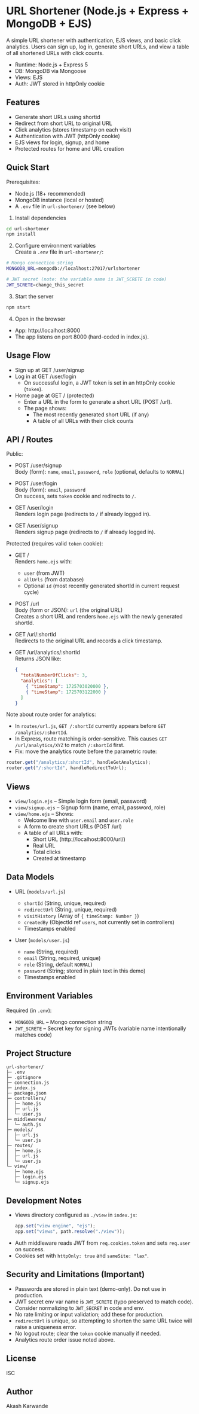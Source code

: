 # URL Shortener (Node.js + Express + MongoDB + EJS)

A simple URL shortener with authentication, EJS views, and basic click analytics. Users can sign up, log in, generate short URLs, and view a table of all shortened URLs with click counts.

- Runtime: Node.js + Express 5
- DB: MongoDB via Mongoose
- Views: EJS
- Auth: JWT stored in httpOnly cookie

## Features

- Generate short URLs using shortid
- Redirect from short URL to original URL
- Click analytics (stores timestamp on each visit)
- Authentication with JWT (httpOnly cookie)
- EJS views for login, signup, and home
- Protected routes for home and URL creation

## Quick Start

Prerequisites:
- Node.js (18+ recommended)
- MongoDB instance (local or hosted)
- A `.env` file in `url-shortener/` (see below)

1) Install dependencies
```bash
cd url-shortener
npm install
```

2) Configure environment variables  
Create a `.env` file in `url-shortener/`:
```bash
# Mongo connection string
MONGODB_URL=mongodb://localhost:27017/urlshortener

# JWT secret (note: the variable name is JWT_SCRETE in code)
JWT_SCRETE=change_this_secret
```

3) Start the server
```bash
npm start
```

4) Open in the browser
- App: http://localhost:8000  
- The app listens on port 8000 (hard-coded in index.js).

## Usage Flow

- Sign up at GET /user/signup
- Log in at GET /user/login
  - On successful login, a JWT token is set in an httpOnly cookie (`token`).
- Home page at GET / (protected)
  - Enter a URL in the form to generate a short URL (POST /url).
  - The page shows:
    - The most recently generated short URL (if any)
    - A table of all URLs with their click counts

## API / Routes

Public:
- POST /user/signup  
  Body (form): `name`, `email`, `password`, `role` (optional, defaults to `NORMAL`)

- POST /user/login  
  Body (form): `email`, `password`  
  On success, sets `token` cookie and redirects to `/`.

- GET /user/login  
  Renders login page (redirects to `/` if already logged in).

- GET /user/signup  
  Renders signup page (redirects to `/` if already logged in).

Protected (requires valid `token` cookie):
- GET /  
  Renders `home.ejs` with:
  - `user` (from JWT)
  - `allUrls` (from database)
  - Optional `id` (most recently generated shortId in current request cycle)

- POST /url  
  Body (form or JSON): `url` (the original URL)  
  Creates a short URL and renders `home.ejs` with the newly generated shortId.

- GET /url/:shortId  
  Redirects to the original URL and records a click timestamp.

- GET /url/analytics/:shortId  
  Returns JSON like:
  ```json
  {
    "totalNumberOfClicks": 3,
    "analytics": [
      { "timeStamp": 1725703020000 },
      { "timeStamp": 1725703122000 }
    ]
  }
  ```

Note about route order for analytics:
- In `routes/url.js`, `GET /:shortId` currently appears before `GET /analytics/:shortId`.
- In Express, route matching is order-sensitive. This causes `GET /url/analytics/XYZ` to match `/:shortId` first.
- Fix: move the analytics route before the parametric route:
```js
router.get("/analytics/:shortId", handleGetAnalytics);
router.get("/:shortId", handleRedirectToUrl);
```

## Views

- `view/login.ejs` – Simple login form (email, password)
- `view/signup.ejs` – Signup form (name, email, password, role)
- `view/home.ejs` – Shows:
  - Welcome line with `user.email` and `user.role`
  - A form to create short URLs (POST /url)
  - A table of all URLs with:
    - Short URL (http://localhost:8000/url/<shortId>)
    - Real URL
    - Total clicks
    - Created at timestamp

## Data Models

- URL (`models/url.js`)
  - `shortId` (String, unique, required)
  - `redirectUrl` (String, unique, required)
  - `visitHistory` (Array of `{ timeStamp: Number }`)
  - `createdBy` (ObjectId ref `users`, not currently set in controllers)
  - Timestamps enabled

- User (`models/user.js`)
  - `name` (String, required)
  - `email` (String, required, unique)
  - `role` (String, default `NORMAL`)
  - `password` (String; stored in plain text in this demo)
  - Timestamps enabled

## Environment Variables

Required (in `.env`):
- `MONGODB_URL` – Mongo connection string
- `JWT_SCRETE` – Secret key for signing JWTs (variable name intentionally matches code)

## Project Structure

```
url-shortener/
├─ .env
├─ .gitignore
├─ connection.js
├─ index.js
├─ package.json
├─ controllers/
│  ├─ home.js
│  ├─ url.js
│  └─ user.js
├─ middlewares/
│  └─ auth.js
├─ models/
│  ├─ url.js
│  └─ user.js
├─ routes/
│  ├─ home.js
│  ├─ url.js
│  └─ user.js
└─ view/
   ├─ home.ejs
   ├─ login.ejs
   └─ signup.ejs
```

## Development Notes

- Views directory configured as `./view` in `index.js`:
  ```js
  app.set("view engine", "ejs");
  app.set("views", path.resolve("./view"));
  ```
- Auth middleware reads JWT from `req.cookies.token` and sets `req.user` on success.
- Cookies set with `httpOnly: true` and `sameSite: "lax"`.

## Security and Limitations (Important)

- Passwords are stored in plain text (demo-only). Do not use in production.
- JWT secret env var name is `JWT_SCRETE` (typo preserved to match code). Consider normalizing to `JWT_SECRET` in code and env.
- No rate limiting or input validation; add these for production.
- `redirectUrl` is unique, so attempting to shorten the same URL twice will raise a uniqueness error.
- No logout route; clear the `token` cookie manually if needed.
- Analytics route order issue noted above.

## License

ISC

## Author

Akash Karwande
